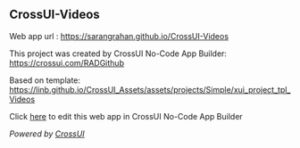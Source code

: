 ## CrossUI-Videos
Web app url : https://sarangrahan.github.io/CrossUI-Videos

This project was created by CrossUI No-Code App Builder: https://crossui.com/RADGithub

Based on template: https://linb.github.io/CrossUI_Assets/assets/projects/Simple/xui_project_tpl_Videos

Click [here](https://crossui.com/RADGithub/#!from=github&owner=sarangrahan&repo=CrossUI-Videos) to edit this web app in CrossUI No-Code App Builder

<i>Powered by [CrossUI](https://crossui.com)</i>
